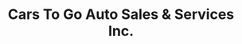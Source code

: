 ---
title: "Cars To Go Auto Sales & Services Inc."
url: /ramseur/cars-to-go-auto-sales-and-services-inc/
shop: car
---